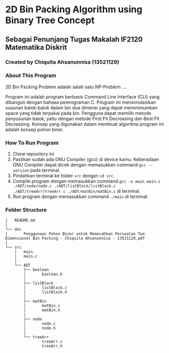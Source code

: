 # 2D Bin Packing Algorithm using Binary Tree Concept
## Sebagai Penunjang Tugas Makalah IF2120 Matematika Diskrit
### Created by Chiquita Ahsanunnisa (13521129)

### About This Program
2D Bin Packing Problem adalah salah satu NP-Problem ....

Program ini adalah program berbasis Command Line Interface (CLI) yang dibangun dengan bahasa pemrograman C. Program ini mensimulasikan susunan balok-balok dalam bin dua dimensi yang dapat meminimumkan space yang tidak terpakai pada bin. Pengguna dapat memilih metode penyusunan balok, yaitu dengan metode First Fit Decreasing dan Best Fit Decreasing. Konsep yang digunakan dalam membuat algoritma program ini adalah konsep pohon biner.

### How To Run Program
1. Clone repository ini
2. Pastikan sudah ada GNU Compiler (gcc) di device kamu. Keberadaan GNU Compiler dapat dicek dengan memasukkan command  ```gcc --version``` pada terminal.
3. Pindahkan terminal ke folder `src` dengan `cd src`.
4. Compile program dengan memasukkan command `gcc -o main main.c ./ADT/node/node.c ./ADT/listBlock/listBlock.c ./ADT/treeArr/treeArr.c ./ADT/matBin/matBin.c` di terminal.
5. Run program dengan memasukkan command `./main` di terminal.

### Folder Structure
```
|   README.md
|
└── doc
|       Penggunaan Pohon Biner untuk Memecahkan Persoalan Two Dimensional Bin Packing - Chiquita Ahsanunnisa - 13521129.pdf
│
└── src
    |   main
    |   main.c
    |
    └── ADT
        ├── boolean
        |       boolean.h
        |    
        ├── listBlock
        |       listBlock.c
        |       listBlock.h
        |
        ├── matBin
        |       matBin.c
        |       matBin.h
        |
        ├── node
        |       node.c
        |       node.h
        |
        └── treeArr
                treeArr.c
                treeArr.h
```